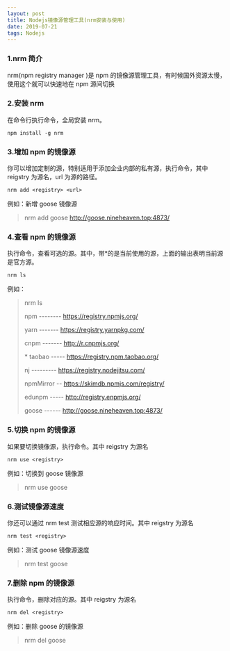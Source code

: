 ```yaml
---
layout: post
title: Nodejs镜像源管理工具(nrm安装与使用)
date: 2019-07-21 
tags: Nodejs    
---
```


### 1.nrm 简介

nrm(npm registry manager )是 npm 的镜像源管理工具，有时候国外资源太慢，使用这个就可以快速地在 npm 源间切换

### 2.安装 nrm

在命令行执行命令，全局安装 nrm。

```shell
npm install -g nrm
```

### 3.增加 npm 的镜像源

你可以增加定制的源，特别适用于添加企业内部的私有源，执行命令，其中 reigstry 为源名，url 为源的路径。

```shell
nrm add <registry> <url>
```

例如：新增 goose 镜像源

> nrm add goose http://goose.nineheaven.top:4873/

### 4.查看 npm 的镜像源

执行命令，查看可选的源。其中，带\*的是当前使用的源，上面的输出表明当前源是官方源。

```shell
nrm ls
```

例如：

> nrm ls
>
> npm -------- https://registry.npmjs.org/
>
> yarn ------- https://registry.yarnpkg.com/
>
> cnpm ------- http://r.cnpmjs.org/
>
> \* taobao ----- https://registry.npm.taobao.org/
>
> nj --------- https://registry.nodejitsu.com/
>
> npmMirror -- https://skimdb.npmjs.com/registry/
>
> edunpm ----- http://registry.enpmjs.org/
>
> goose ------ http://goose.nineheaven.top:4873/

### 5.切换 npm 的镜像源

如果要切换镜像源，执行命令。其中 reigstry 为源名

```shell
nrm use <registry>
```

例如：切换到 goose 镜像源

> nrm use goose

### 6.测试镜像源速度

你还可以通过 nrm test 测试相应源的响应时间。其中 reigstry 为源名

```shell
nrm test <registry>
```

例如：测试 goose 镜像源速度

> nrm test goose

### 7.删除 npm 的镜像源

执行命令，删除对应的源。其中 reigstry 为源名

```shell
nrm del <registry>
```

例如：删除 goose 的镜像源

> nrm del goose
